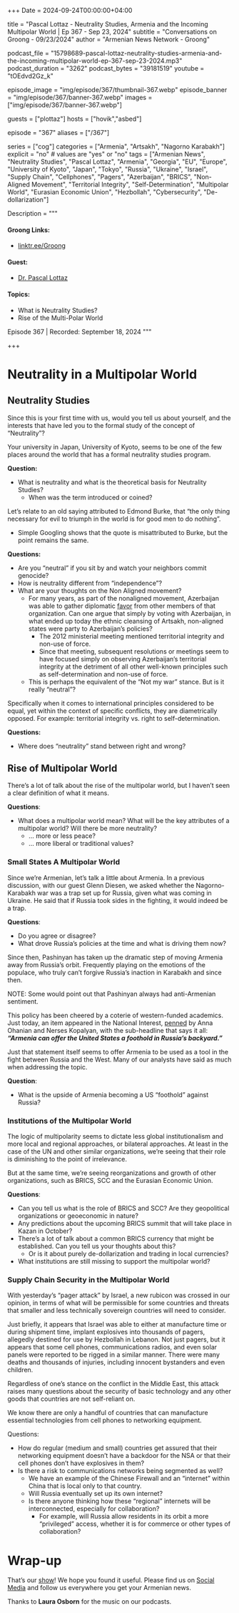 +++
Date = 2024-09-24T00:00:00+04:00

title = "Pascal Lottaz - Neutrality Studies, Armenia and the Incoming Multipolar World | Ep 367 - Sep 23, 2024"
subtitle = "Conversations on Groong - 09/23/2024"
author = "Armenian News Network - Groong"

podcast_file = "15798689-pascal-lottaz-neutrality-studies-armenia-and-the-incoming-multipolar-world-ep-367-sep-23-2024.mp3"
podcast_duration = "3262"
podcast_bytes = "39181519"
youtube = "tOEdvd2Gz_k"

episode_image = "img/episode/367/thumbnail-367.webp"
episode_banner = "img/episode/367/banner-367.webp"
images = ["img/episode/367/banner-367.webp"]

guests = ["plottaz"]
hosts = ["hovik","asbed"]

episode = "367"
aliases = ["/367"]

series = ["cog"]
categories = ["Armenia", "Artsakh", "Nagorno Karabakh"]
explicit = "no" # values are "yes" or "no"
tags = ["Armenian News", "Neutrality Studies", "Pascal Lottaz", "Armenia", "Georgia", "EU", "Europe", "University of Kyoto", "Japan", "Tokyo", "Russia", "Ukraine", "Israel", "Supply Chain", "Cellphones", "Pagers", "Azerbaijan", "BRICS", "Non-Aligned Movement", "Territorial Integrity", "Self-Determination", "Multipolar World", "Eurasian Economic Union", "Hezbollah", "Cybersecurity", "De-dollarization"]

Description = """

#### Groong Links:
* [linktr.ee/Groong](https://linktr.ee/groong)

#### Guest:
* [Dr. Pascal Lottaz](/guest/plottaz)

#### Topics:
* What is Neutrality Studies?
* Rise of the Multi-Polar World

Episode 367 | Recorded: September 18, 2024
"""

+++

# Neutrality in a Multipolar World

## Neutrality Studies

Since this is your first time with us, would you tell us about yourself, and the interests that have led you to the formal study of the concept of “Neutrality”?

Your university in Japan, University of Kyoto, seems to be one of the few places around the world that has a formal neutrality studies program.

**Question:**

* What is neutrality and what is the theoretical basis for Neutrality Studies?
    * When was the term introduced or coined?

Let’s relate to an old saying attributed to Edmond Burke, that “the only thing necessary for evil to triumph in the world is for good men to do nothing”.


* Simple Googling shows that the quote is misattributed to Burke, but the point remains the same.

**Questions:**

* Are you “neutral” if you sit by and watch your neighbors commit genocide?
* How is neutrality different from “independence”?
* What are your thoughts on the Non Aligned movement? 
    * For many years, as part of the nonaligned movement, Azerbaijan was able to gather diplomatic [favor](https://www.mfa.gov.az/en/category/international-organisations/non-aligned-movement-nam#:~:text=On%20November%2018%2C%202021%2C%20within,President%20of%20the%20Republic%20of) from other members of that organization. Can one argue that simply by voting with Azerbaijan, in what ended up today the ethnic cleansing of Artsakh, non-aligned states were party to Azerbaijan’s policies?
        * The 2012 ministerial meeting mentioned territorial integrity and non-use of force.
        * Since that meeting, subsequent resolutions or meetings seem to have focused simply on observing Azerbaijan’s territorial integrity at the detriment of all other well-known principles such as self-determination and non-use of force.
    * This is perhaps the equivalent of the “Not my war” stance. But is it really “neutral”?

Specifically when it comes to international principles considered to be equal, yet within the context of specific conflicts, they are diametrically opposed. For example: territorial integrity vs. right to self-determination.

**Questions:**

* Where does “neutrality” stand between right and wrong?


## Rise of Multipolar World

There’s a lot of talk about the rise of the multipolar world, but I haven’t seen a clear definition of what it means.

**Questions**:

* What does a multipolar world mean? What will be the key attributes of a multipolar world? Will there be more neutrality?
    * … more or less peace?
    * … more liberal or traditional values? 


### Small States A Multipolar World

Since we’re Armenian, let’s talk a little about Armenia. In a previous discussion, with our guest Glenn Diesen, we asked whether the Nagorno-Karabakh war was a trap set up for Russia, given what was coming in Ukraine. He said that if Russia took sides in the fighting, it would indeed be a trap.

**Questions**:

* Do you agree or disagree?
* What drove Russia’s policies at the time and what is driving them now?

Since then, Pashinyan has taken up the dramatic step of moving Armenia away from Russia’s orbit. Frequently playing on the emotions of the populace, who truly can’t forgive Russia’s inaction in Karabakh and since then. 

NOTE: Some would point out that Pashinyan always had anti-Armenian sentiment.

This policy has been cheered by a coterie of western-funded academics. Just today, an item appeared in the National Interest, [penned](https://nationalinterest.org/feature/armenia-and-us-election-212775) by Anna Ohanian and Nerses Kopalyan, with the sub-headline that says it all: **_“Armenia can offer the United States a foothold in Russia’s backyard.”_**

Just that statement itself seems to offer Armenia to be used as a tool in the fight between Russia and the West. Many of our analysts have said as much when addressing the topic.

**Question**:

* What is the upside of Armenia becoming a US “foothold” against Russia?


### Institutions of the Multipolar World

The logic of multipolarity seems to dictate less global institutionalism and more local and regional approaches, or bilateral approaches. At least in the case of the UN and other similar organizations, we’re seeing that their role is diminishing to the point of irrelevance.

But at the same time, we’re seeing reorganizations and growth of other organizations, such as BRICS, SCC and the Eurasian Economic Union.

**Questions**:

* Can you tell us what is the role of BRICS and SCC? Are they geopolitical organizations or geoeconomic in nature?
* Any predictions about the upcoming BRICS summit that will take place in Kazan in October?
* There’s a lot of talk about a common BRICS currency that might be established. Can you tell us your thoughts about this?
    * Or is it about purely de-dollarization and trading in local currencies?
* What institutions are still missing to support the multipolar world?

### Supply Chain Security in the Multipolar World

With yesterday’s “pager attack” by Israel, a new rubicon was crossed in our opinion, in terms of what will be permissible for some countries and threats that smaller and less technically sovereign countries will need to consider.

Just briefly, it appears that Israel was able to either at manufacture time or during shipment time, implant explosives into thousands of pagers, allegedly destined for use by Hezbollah in Lebanon. Not just pagers, but it appears that some cell phones, communications radios, and even solar panels were reported to be rigged in a similar manner. There were many deaths and thousands of injuries, including innocent bystanders and even children.

Regardless of one’s stance on the conflict in the Middle East, this attack raises many questions about the security of basic technology and any other goods that countries are not self-reliant on. 

We know there are only a handful of countries that can manufacture essential technologies from cell phones to networking equipment.

Questions:

* How do regular (medium and small) countries get assured that their networking equipment doesn’t have a backdoor for the NSA or that their cell phones don’t have explosives in them?
* Is there a risk to communications networks being segmented as well?
    * We have an example of the Chinese Firewall and an “internet” within China that is local only to that country.
    * Will Russia eventually set up its own internet?
    * Is there anyone thinking how these “regional” internets will be interconnected, especially for collaboration?
        * For example, will Russia allow residents in its orbit a more “privileged” access, whether it is for commerce or other types of collaboration?

# Wrap-up

That’s our [show](https://podcasts.groong.org/)! We hope you found it useful. Please find us on [Social Media](https://lintr.ee/groong) and follow us everywhere you get your Armenian news.

Thanks to **Laura Osborn** for the music on our podcasts.
